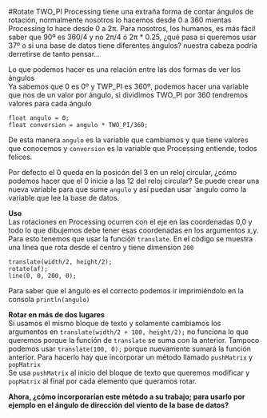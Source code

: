 #Rotate TWO_PI
Processing tiene una extraña forma de contar ángulos de rotación, normalmente nosotros lo hacemos desde 0 a 360 mientas Processing lo hace desde 0 a 2π. Para nosotros, los humanos, es más fácil saber que 90º es 360/4 y no 2π/4 ó 2π * 0.25, ¿qué pasa si queremos usar 37º o si una base de datos tiene diferentes ángulos? nuestra cabeza podría derretirse de tanto pensar…  

Lo que podemos hacer es una relación entre las dos formas de ver los ángulos  
Ya sabemos que 0 es 0º y TWP_PI es 360º, podemos hacer una variable que nos de un valor por ángulo, si dividimos TWO_PI por 360 tendremos valores para cada ángulo
```{processing}
float angulo = 0;
float conversion = angulo * TWO_PI/360;
```
De esta manera `angulo` es la variable que cambiamos y que tiene valores que conocemos y `conversion` es la variable que Processing entiende, todos felices. 

Por defecto el 0 queda en la posicón del 3 en un reloj circular, ¿cómo podemos hacer que el 0 inicie a las 12 del reloj circular? Se puede crear una nueva variable para que sume `angulo` y así puedan usar `angulo como la variable que lee la base de datos. 


**Uso**  
Las rotaciones en Processing ocurren con el eje en las coordenadas 0,0 y todo lo que dibujemos debe tener esas coordenadas en los argumentos x,y. Para esto tenemos que usar la función `translate`. En el código se muestra una línea que rota desde el centro y tiene dimension `200`
```{processing}
translate(width/2, height/2);
rotate(af);
line(0, 0, 200, 0);
```
Para saber que el ángulo es el correcto podemos ir imprimiéndolo en la consola `println(angulo)`  

**Rotar en más de dos lugares**  
Si usamos el mismo bloque de texto y solamente cambiamos los argumentos en `translate(width/2 + 100, height/2);` no funciona lo que queremos porque la función de `translate` se suma con la anterior. Tampoco podemos usar `translate(100, 0);` porque nuevamente sumará la función anterior. 
Para hacerlo hay que incorporar un método llamado `pushMatrix` y `popMatrix`  
Se usa `pushMatrix` al inicio del bloque de texto que queremos modificar y `popMatrix` al final por cada elemento que queramos rotar.

**Ahora, ¿cómo incorporarían este método a su trabajo; para usarlo por ejemplo en el ángulo de dirección del viento de la base de datos?**
